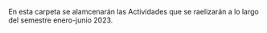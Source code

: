 En esta carpeta se alamcenarán las Actividades que se raelizarán a lo largo del semestre enero-junio 2023.
